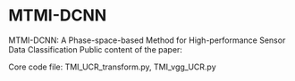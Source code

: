 # MTMI-DCNN
MTMI-DCNN: A Phase-space-based Method for High-performance Sensor Data Classification
Public content of the paper:



Core code file: TMI_UCR_transform.py, TMI_vgg_UCR.py
